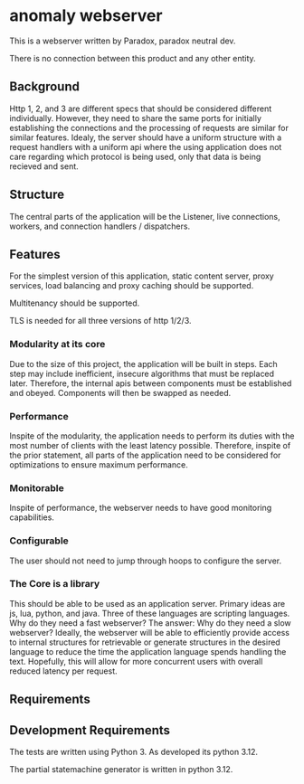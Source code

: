 # anomaly webserver

This is a webserver written by Paradox, paradox neutral dev.

There is no connection between this product and any other entity.

## Background

Http 1, 2, and 3 are different specs that should be considered 
different individually. However, they need to share the same ports
for initially establishing the connections and the processing of
requests are similar for similar features. Idealy, the server should
have a uniform structure with a request handlers with a uniform api
where the using application does not care regarding which protocol is
being used, only that data is being recieved and sent.

## Structure

The central parts of the application will be the Listener, live 
connections, workers, and connection handlers / dispatchers.

## Features

For the simplest version of this application, static content server,
proxy services, load balancing and proxy caching should be supported.

Multitenancy should be supported.

TLS is needed for all three versions of http 1/2/3.

### Modularity at its core

Due to the size of this project, the application will be built in steps.
Each step may include inefficient, insecure algorithms that must be replaced
later. Therefore, the internal apis between components must be established and
obeyed. Components will then be swapped as needed.

### Performance

Inspite of the modularity, the application needs to perform its duties with the
most number of clients with the least latency possible. Therefore, inspite of the
prior statement, all parts of the application need to be considered for optimizations
to ensure maximum performance.

### Monitorable

Inspite of performance, the webserver needs to have good monitoring capabilities. 

### Configurable

The user should not need to jump through hoops to configure the server.

### The Core is a library

This should be able to be used as an application server. Primary ideas are js, lua, python,
and java. Three of these languages are scripting languages. Why do they need a fast webserver?
The answer: Why do they need a slow webserver? Ideally, the webserver will be able to efficiently
provide access to internal structures for retrievable or generate structures in the desired language
to reduce the time the application language spends handling the text. Hopefully, this will allow for
more concurrent users with overall reduced latency per request.

## Requirements

## Development Requirements

The tests are written using Python 3. As developed its python 3.12.

The partial statemachine generator is written in python 3.12.

